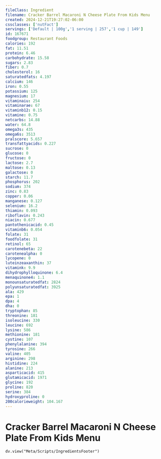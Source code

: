 ```yaml
---
fileClass: Ingredient
filename: Cracker Barrel Macaroni N Cheese Plate From Kids Menu
created: 2024-12-21T19:27:02-06:00
cssclasses: ['nutFact']
servings: ['Default | 100g','1 serving | 257','1 cup | 149']
id: 167671
foodgroup: Restaurant Foods
calories: 192
fat: 11.51
protein: 6.46
carbohydrate: 15.58
sugars: 2.83
fiber: 0.7
cholesterol: 16
saturatedfats: 4.197
calcium: 146
iron: 0.55
potassium: 125
magnesium: 17
vitaminaiu: 254
vitaminarae: 67
vitaminb12: 0.15
vitamine: 0.75
netcarbs: 14.88
water: 64.8
omega3s: 435
omega6s: 3513
pralscore: 5.657
transfattyacids: 0.227
sucrose: 0
glucose: 0
fructose: 0
lactose: 2.7
maltose: 0.13
galactose: 0
starch: 11.7
phosphorus: 202
sodium: 374
zinc: 0.83
copper: 0.06
manganese: 0.127
selenium: 16.2
thiamin: 0.093
riboflavin: 0.243
niacin: 0.677
pantothenicacid: 0.45
vitaminb6: 0.054
folate: 31
foodfolate: 31
retinol: 65
carotenebeta: 22
carotenealpha: 0
lycopene: 0
luteinzeaxanthin: 37
vitamink: 9.9
dihydrophylloquinone: 6.4
menaquinone4: 1.1
monounsaturatedfat: 2824
polyunsaturatedfat: 3925
ala: 429
epa: 1
dpa: 4
dha: 0
tryptophan: 85
threonine: 181
isoleucine: 330
leucine: 692
lysine: 586
methionine: 181
cystine: 107
phenylalanine: 394
tyrosine: 266
valine: 405
arginine: 298
histidine: 224
alanine: 213
asparticacid: 415
glutamicacid: 1971
glycine: 192
proline: 820
serine: 384
hydroxyproline: 0
200calorieweight: 104.167
---
```


# Cracker Barrel Macaroni N Cheese Plate From Kids Menu

```dataviewjs
dv.view("Meta/Scripts/IngredientsFooter")
```